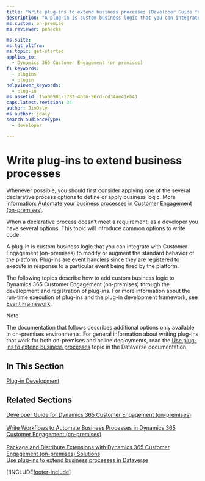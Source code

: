 ```yaml
---
title: "Write plug-ins to extend business processes (Developer Guide for Dynamics 365 Customer Engagement (on-premises)) | MicrosoftDocs"
description: "A plug-in is custom business logic that you can integrate with Dynamics 365 Customer Engagement (on-premises) Customer Engagement to modify or augment the standard behavior of the platform. Plug-ins are event handlers since they are registered to execute in response to a particular event being fired by the platform."
ms.custom: on-premise
ms.reviewer: pehecke

ms.suite: 
ms.tgt_pltfrm: 
ms.topic: get-started
applies_to: 
  - Dynamics 365 Customer Engagement (on-premises)
f1_keywords: 
  - plugins
  - plugin
helpviewer_keywords: 
  - plug-in
ms.assetid: f5a0690c-1783-4b36-96cd-cd34ae41eb41
caps.latest.revision: 34
author: JimDaly
ms.author: jdaly
search.audienceType: 
  - developer

---
```

# Write plug-ins to extend business processes

Whenever possible, you should first consider applying one of the several declarative process options to define or apply business logic. More information: [Automate your business processes in Customer Engagement (on-premises)](automate-business-processes-customer-engagement.md).

When a declarative process doesn’t meet a requirement, as a developer you have several options. This topic will introduce common options to write code.

A plug-in is custom business logic that you can integrate with Customer Engagement (on-premises) to modify or augment the standard behavior of the platform. Plug-ins are event handlers since they are registered to execute in response to a particular event being fired by the platform.
  
 The following topics describe how to add custom business logic to Dynamics 365 Customer Engagement (on-premises) through the development and registration of plug-ins. For more information about the run-time execution of plug-ins and the plug-in development framework, see [Event Framework](/powerapps/developer/common-data-service/event-framework). 

> [!NOTE]
> The documentation that follows describes additional options only available in on-premises environments. For general information about writing plug-ins that work for both on-premises and online deployments, read the [Use plug-ins to extend business processes](/powerapps/developer/common-data-service/plug-ins) topic in the Dataverse documentation.

## In This Section  
[Plug-in Development](plugin-development.md)
  
## Related Sections  
 [Developer Guide for Dynamics 365 Customer Engagement (on-premises)](overview.md)<br />     
 [Write Workflows to Automate Business Processes in Dynamics 365 Customer Engagement (on-premises)](automate-business-processes-customer-engagement.md)<br />     
 [Package and Distribute Extensions with Dynamics 365 Customer Engagement (on-premises) Solutions](package-distribute-extensions-use-solutions.md)<br /> 
 [Use plug-ins to extend business processes in Dataverse](/powerapps/developer/common-data-service/plug-ins)


[!INCLUDE[footer-include](../../../includes/footer-banner.md)]
